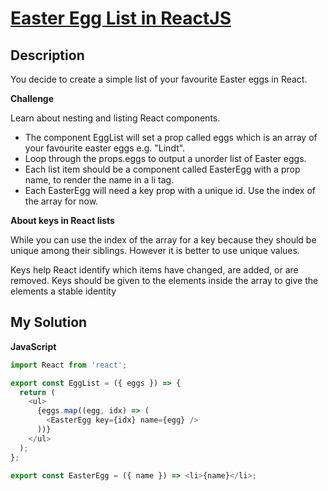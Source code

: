 # [Easter Egg List in ReactJS](https://www.codewars.com/kata/5a95947f4a6b342636000173)

## Description

You decide to create a simple list of your favourite Easter eggs in React.

**Challenge**

Learn about nesting and listing React components.

- The component EggList will set a prop called eggs which is an array of your favourite easter eggs e.g. "Lindt".
- Loop through the props.eggs to output a unorder list of Easter eggs.
- Each list item should be a component called EasterEgg with a prop name, to render the name in a li tag.
- Each EasterEgg will need a key prop with a unique id. Use the index of the array for now.

**About keys in React lists**

While you can use the index of the array for a key because they should be unique among their siblings. However it is better to use unique values.

Keys help React identify which items have changed, are added, or are removed. Keys should be given to the elements inside the array to give the elements a stable identity

## My Solution

**JavaScript**

```js
import React from 'react';

export const EggList = ({ eggs }) => {
  return (
    <ul>
      {eggs.map((egg, idx) => (
        <EasterEgg key={idx} name={egg} />
      ))}
    </ul>
  );
};

export const EasterEgg = ({ name }) => <li>{name}</li>;
```

